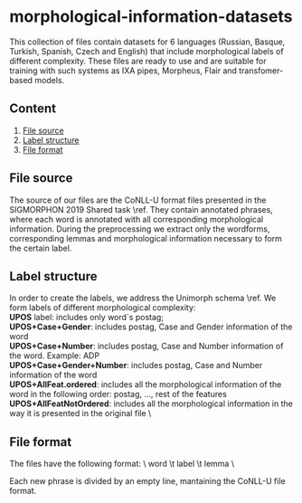 # morphological-information-datasets
This collection of files contain datasets for 6 languages (Russian, Basque, Turkish, Spanish, Czech and English) that include morphological labels of different complexity. These files are ready to use and are suitable for training with such systems as IXA pipes, Morpheus, Flair and transfomer-based models.

## Content
1. [File source](#source)
2. [Label structure](#structure)
3. [File format](#format)


## File source
The source of our files are the CoNLL-U format files presented in the SIGMORPHON 2019 Shared task \ref. They contain annotated phrases, where each word is annotated with all corresponding morphological information. During the preprocessing we extract only the wordforms, corresponding lemmas and morphological information necessary to form the certain label. 

## Label structure
In order to create the labels, we address the Unimorph schema \ref. We form labels of different morphological complexity: \
**UPOS** label: includes only word´s postag; \
**UPOS+Case+Gender**: includes postag, Case and Gender information of the word \
**UPOS+Case+Number**: includes postag, Case and Number information of the word. Example: ADP \
**UPOS+Case+Gender+Number**:  includes postag, Case and Number information of the word\
**UPOS+AllFeat.ordered**: includes all the morphological information of the word in the following order: postag, ..., rest of the features\
**UPOS+AllFeatNotOrdered**: includes all the morphological information in the way it is presented in the original file \

## File format
The files have the following format: \\
word \t label \t lemma \

Each new phrase is divided by an empty line, mantaining the CoNLL-U file format.
